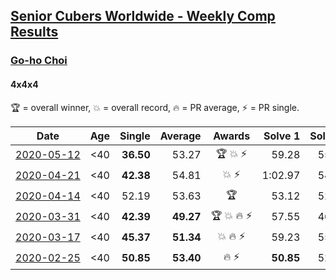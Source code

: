 <style>table {white-space: nowrap;}</style>

## [Senior Cubers Worldwide - Weekly Comp Results](/scw-comp/results/)
### [Go-ho Choi](../go_ho_choi.md)
#### 4x4x4

🏆 = overall winner, 💥 = overall record, 🔥 = PR average, ⚡ = PR single.

| Date | Age | Single | Average | Awards | Solve 1 | Solve 2 | Solve 3 | Solve 4 | Solve 5 | Video |
| :--: | :--: | --: | --: | :--: | --: | --: | --: | --: | --: | :-- |
| [2020-05-12](../../results/444/2020-05-12.md) | <40 | **36.50** | 53.27 | 🏆 💥 ⚡ | 59.28 | 55.19 | **36.50** | 54.34 | 50.29 | [Link](https://www.facebook.com/events/276138643524223/permalink/279409959863758/) |
| [2020-04-21](../../results/444/2020-04-21.md) | <40 | **42.38** | 54.81 | 💥 ⚡ | 1:02.97 | 54.01 | **42.38** | 56.79 | 53.62 | [Link](https://www.facebook.com/events/538096063773916/permalink/542382946678561/) |
| [2020-04-14](../../results/444/2020-04-14.md) | <40 | 52.19 | 53.63 | 🏆 | 53.12 | 52.19 | 59.25 | 54.58 | 53.20 | [Link](https://www.facebook.com/events/1400953806773430/permalink/1406005829601561/) |
| [2020-03-31](../../results/444/2020-03-31.md) | <40 | **42.39** | **49.27** | 🏆 💥 🔥 ⚡ | 57.55 | 46.23 | 50.36 | **42.39** | 51.23 | [Link](https://www.facebook.com/events/269276700734640/permalink/272981440364166/) |
| [2020-03-17](../../results/444/2020-03-17.md) | <40 | **45.37** | **51.34** | 💥 🔥 ⚡ | 59.23 | 55.09 | 49.32 | 49.62 | **45.37** | [Link](https://www.facebook.com/events/211732526904866/permalink/216400203104765/) |
| [2020-02-25](../../results/444/2020-02-25.md) | <40 | **50.85** | **53.40** | 🔥 ⚡ | **50.85** | 52.75 | 51.28 | 1:03.49 | 56.18 | [Link](https://www.facebook.com/events/805797596592397/permalink/805989376573219/) |


<!-- Global site tag (gtag.js) - Google Analytics -->
<script async src="https://www.googletagmanager.com/gtag/js?id=UA-86348435-3"></script>
<script>window.dataLayer = window.dataLayer || []; function gtag() {dataLayer.push(arguments);} gtag('js', new Date()); gtag('config', 'UA-86348435-3');</script>
